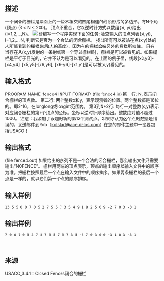 ## 描述

一个闭合的栅栏是平面上的一些不相交的首尾相连的线段形成的多边形，有N个角(顶点) (3 < N < 200)。 顶点不重合，它以逆时针方式以数组{xi, yi}给出(i=1,2,...,N)。 <img border=0 src=http://127.0.0.1:80/JudgeOnline/images/P1575.jpg > 请编写一个程序实现下面的任务: 检查输入的顶点列表{xi,yi}, i=1,2,...,N, 判断它是否为一个合法的闭合栅栏。 找出所有可以被站在点(x,y)处的人所能看到的栅栏(忽略人的高度)，因为有的栅栏会被另外的栅栏所挡住。 只有当存在从(x,y)发射的一条射线第一个穿过栅栏i时，栅栏i是可以被看见的。如果栅栏是平行于目光的，它并不认为是可以看见的。在上面的例子里，线段[x3,y3]-[x4,y4], [x5,y5]-[x6,y6], [x6-y6]-[x1,y1]是可以被(x,y)看见的。 

## 输入格式

PROGRAM NAME: fence4 INPUT FORMAT: (file fence4.in) 第一行: N, 表示闭合栅栏的顶点数。 第二行: 两个整数x和y，表示观测者的位置。两个整数都是16位的。即2^16，在longlong或longint范围内。 第3到N+2行: 每行一对整数(x,y)表示对应闭合栅栏的第k个顶点的坐标。坐标以逆时针顺序给出。整数绝对值不超过1000。 注意：我添加了该题的新的第12个测试点。如果你认为这个点的数据是错误的，发送邮件到Rob（kolstad@ace.delos.com）在您的邮件主题中一定要包括USACO！ 

## 输出格式

(file fence4.out) 如果给出的序列不是一个合法的闭合栅栏，那么输出文件只需要输出“NOFENCE”。 栅栏用两端的顶点表示，顶点的输出顺序以输入文件中的顺序为准。把栅栏按照最后一个点在输入文件中的顺序排序。如果两条栅栏的最后一个点是一样的，就以它们第一个点的顺序排序。 

## 输入样例

```plaintext
13 5 5 0 0 7 0 5 2 7 5 5 7 3 5 4 9 1 8 2 5 0 9 -2 7 0 3 -3 1 
```

## 输出样例

```plaintext
7 0 0 7 0 5 2 7 5 7 5 5 7 5 7 3 5 -2 7 0 3 0 0 -3 1 0 3 -3 1 
```



 

## 来源

USACO_3.4.1：Closed Fences闭合的栅栏

